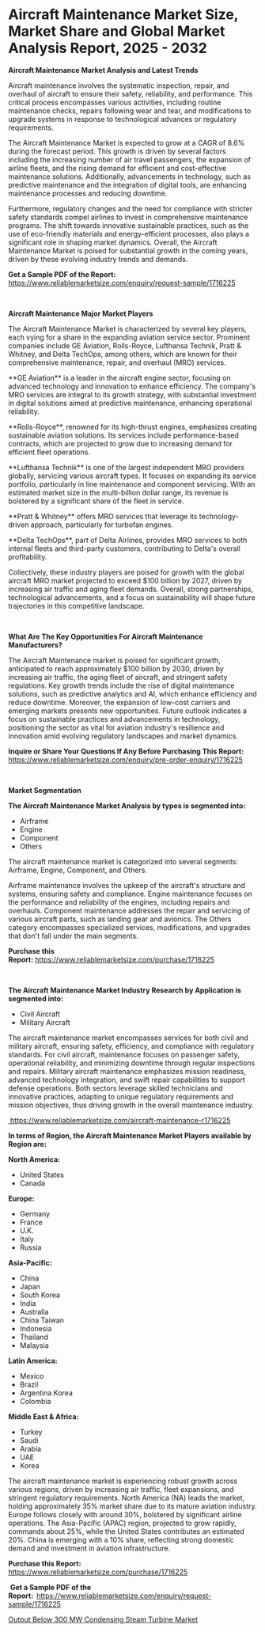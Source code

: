 <p><h1>Aircraft Maintenance Market Size, Market Share and Global Market Analysis Report, 2025 - 2032</h1></p><p><strong>Aircraft Maintenance Market Analysis and Latest Trends</strong></p>
<p><p>Aircraft maintenance involves the systematic inspection, repair, and overhaul of aircraft to ensure their safety, reliability, and performance. This critical process encompasses various activities, including routine maintenance checks, repairs following wear and tear, and modifications to upgrade systems in response to technological advances or regulatory requirements.</p><p>The Aircraft Maintenance Market is expected to grow at a CAGR of 8.6% during the forecast period. This growth is driven by several factors including the increasing number of air travel passengers, the expansion of airline fleets, and the rising demand for efficient and cost-effective maintenance solutions. Additionally, advancements in technology, such as predictive maintenance and the integration of digital tools, are enhancing maintenance processes and reducing downtime. </p><p>Furthermore, regulatory changes and the need for compliance with stricter safety standards compel airlines to invest in comprehensive maintenance programs. The shift towards innovative sustainable practices, such as the use of eco-friendly materials and energy-efficient processes, also plays a significant role in shaping market dynamics. Overall, the Aircraft Maintenance Market is poised for substantial growth in the coming years, driven by these evolving industry trends and demands.</p></p>
<p><strong>Get a Sample PDF of the Report:&nbsp;</strong> <a href="https://www.reliablemarketsize.com/enquiry/request-sample/1716225?utm_campaign=2005&utm_medium=2&utm_source=Github&utm_content=ia&utm_term=12012025&utm_id=aircraft-maintenance">https://www.reliablemarketsize.com/enquiry/request-sample/1716225</a></p>
<p>&nbsp;</p>
<p><strong>Aircraft Maintenance Major Market Players</strong></p>
<p><p>The Aircraft Maintenance Market is characterized by several key players, each vying for a share in the expanding aviation service sector. Prominent companies include GE Aviation, Rolls-Royce, Lufthansa Technik, Pratt & Whitney, and Delta TechOps, among others, which are known for their comprehensive maintenance, repair, and overhaul (MRO) services.</p><p>**GE Aviation** is a leader in the aircraft engine sector, focusing on advanced technology and innovation to enhance efficiency. The company's MRO services are integral to its growth strategy, with substantial investment in digital solutions aimed at predictive maintenance, enhancing operational reliability. </p><p>**Rolls-Royce**, renowned for its high-thrust engines, emphasizes creating sustainable aviation solutions. Its services include performance-based contracts, which are projected to grow due to increasing demand for efficient fleet operations.</p><p>**Lufthansa Technik** is one of the largest independent MRO providers globally, servicing various aircraft types. It focuses on expanding its service portfolio, particularly in line maintenance and component servicing. With an estimated market size in the multi-billion dollar range, its revenue is bolstered by a significant share of the fleet in service.</p><p>**Pratt & Whitney** offers MRO services that leverage its technology-driven approach, particularly for turbofan engines. </p><p>**Delta TechOps**, part of Delta Airlines, provides MRO services to both internal fleets and third-party customers, contributing to Delta's overall profitability. </p><p>Collectively, these industry players are poised for growth with the global aircraft MRO market projected to exceed $100 billion by 2027, driven by increasing air traffic and aging fleet demands. Overall, strong partnerships, technological advancements, and a focus on sustainability will shape future trajectories in this competitive landscape.</p></p>
<p>&nbsp;</p>
<p><strong>What Are The Key Opportunities For Aircraft Maintenance Manufacturers?</strong></p>
<p><p>The Aircraft Maintenance market is poised for significant growth, anticipated to reach approximately $100 billion by 2030, driven by increasing air traffic, the aging fleet of aircraft, and stringent safety regulations. Key growth trends include the rise of digital maintenance solutions, such as predictive analytics and AI, which enhance efficiency and reduce downtime. Moreover, the expansion of low-cost carriers and emerging markets presents new opportunities. Future outlook indicates a focus on sustainable practices and advancements in technology, positioning the sector as vital for aviation industry's resilience and innovation amid evolving regulatory landscapes and market dynamics.</p></p>
<p><strong>Inquire or Share Your Questions If Any Before Purchasing This Report:</strong> <a href="https://www.reliablemarketsize.com/enquiry/pre-order-enquiry/1716225?utm_campaign=2005&utm_medium=2&utm_source=Github&utm_content=ia&utm_term=12012025&utm_id=aircraft-maintenance">https://www.reliablemarketsize.com/enquiry/pre-order-enquiry/1716225</a></p>
<p>&nbsp;</p>
<p><strong>Market Segmentation</strong></p>
<p><strong>The Aircraft Maintenance Market Analysis by types is segmented into:</strong></p>
<p><ul><li>Airframe</li><li>Engine</li><li>Component</li><li>Others</li></ul></p>
<p><p>The aircraft maintenance market is categorized into several segments: Airframe, Engine, Component, and Others. </p><p>Airframe maintenance involves the upkeep of the aircraft's structure and systems, ensuring safety and compliance. Engine maintenance focuses on the performance and reliability of the engines, including repairs and overhauls. Component maintenance addresses the repair and servicing of various aircraft parts, such as landing gear and avionics. The Others category encompasses specialized services, modifications, and upgrades that don't fall under the main segments.</p></p>
<p><strong>Purchase this Report:&nbsp;</strong><a href="https://www.reliablemarketsize.com/purchase/1716225?utm_campaign=2005&utm_medium=2&utm_source=Github&utm_content=ia&utm_term=12012025&utm_id=aircraft-maintenance">https://www.reliablemarketsize.com/purchase/1716225</a></p>
<p>&nbsp;</p>
<p><strong>The Aircraft Maintenance Market Industry Research by Application is segmented into:</strong></p>
<p><ul><li>Civil Aircraft</li><li>Military Aircraft</li></ul></p>
<p><p>The aircraft maintenance market encompasses services for both civil and military aircraft, ensuring safety, efficiency, and compliance with regulatory standards. For civil aircraft, maintenance focuses on passenger safety, operational reliability, and minimizing downtime through regular inspections and repairs. Military aircraft maintenance emphasizes mission readiness, advanced technology integration, and swift repair capabilities to support defense operations. Both sectors leverage skilled technicians and innovative practices, adapting to unique regulatory requirements and mission objectives, thus driving growth in the overall maintenance industry.</p></p>
<p><a href="https://www.reliablemarketsize.com/aircraft-maintenance-r1716225?utm_campaign=2005&utm_medium=2&utm_source=Github&utm_content=ia&utm_term=12012025&utm_id=aircraft-maintenance">&nbsp;https://www.reliablemarketsize.com/aircraft-maintenance-r1716225</a></p>
<p><strong>In terms of Region, the Aircraft Maintenance Market Players available by Region are:</strong></p>
<p>
    <p> <strong> North America: </strong>
        <ul>
            <li>United States</li>
            <li>Canada</li>
        </ul>
        </p> 
    <p> <strong> Europe: </strong>
        <ul>
            <li>Germany</li>
            <li>France</li>
            <li>U.K.</li>
            <li>Italy</li>
            <li>Russia</li>
        </ul>
        </p> 
    <p> <strong> Asia-Pacific: </strong>
        <ul>
            <li>China</li>
            <li>Japan</li>
            <li>South Korea</li>
            <li>India</li>
            <li>Australia</li>
            <li>China Taiwan</li>
            <li>Indonesia</li>
            <li>Thailand</li>
            <li>Malaysia</li>
        </ul>
        </p> 
    <p> <strong> Latin America: </strong>
        <ul>
            <li>Mexico</li>
            <li>Brazil</li>
            <li>Argentina Korea</li>
            <li>Colombia</li>
        </ul>
        </p> 
    <p> <strong> Middle East & Africa: </strong>
        <ul>
            <li>Turkey</li>
            <li>Saudi</li>
            <li>Arabia</li>
            <li>UAE</li>
            <li>Korea</li>
        </ul>
    </p>
    </p>
<p><p>The aircraft maintenance market is experiencing robust growth across various regions, driven by increasing air traffic, fleet expansions, and stringent regulatory requirements. North America (NA) leads the market, holding approximately 35% market share due to its mature aviation industry. Europe follows closely with around 30%, bolstered by significant airline operations. The Asia-Pacific (APAC) region, projected to grow rapidly, commands about 25%, while the United States contributes an estimated 20%. China is emerging with a 10% share, reflecting strong domestic demand and investment in aviation infrastructure.</p></p>
<p><strong>Purchase this Report: </strong><a href="https://www.reliablemarketsize.com/purchase/1716225?utm_campaign=2005&utm_medium=2&utm_source=Github&utm_content=ia&utm_term=12012025&utm_id=aircraft-maintenance">https://www.reliablemarketsize.com/purchase/1716225</a></p>
<p>&nbsp;<strong>Get a Sample PDF of the Report:&nbsp;&nbsp;</strong><a href="https://www.reliablemarketsize.com/enquiry/request-sample/1716225?utm_campaign=2005&utm_medium=2&utm_source=Github&utm_content=ia&utm_term=12012025&utm_id=aircraft-maintenance">https://www.reliablemarketsize.com/enquiry/request-sample/1716225</a></p>
<p><strong></strong></p>
<p><p><a href="https://github.com/lylyparadise/Market-Research-Report-List-5/blob/main/output-below-300-mw-condensing-steam-turbine-market.md?utm_campaign=2005&utm_medium=2&utm_source=Github&utm_content=ia&utm_term=12012025&utm_id=aircraft-maintenance">Output Below 300 MW Condensing Steam Turbine Market</a></p></p>